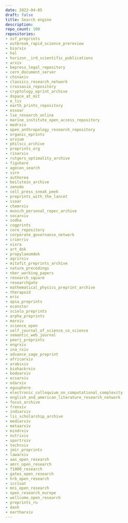 ```yaml
---
date: 2022-04-05
draft: false
title: Search engine
description:
repo_count: 100
repositories:
- osf_preprints
- outbreak_rapid_science_prereview
- biorxiv
- hal
- horizon__ird_scientific_publications
- arxiv
- bepress_legal_repository
- cern_document_server
- chinaxiv
- classics_research_network
- crossasia_repository
- cryptology_eprint_archive
- dspace_at_mit
- e_lis
- earth_prints_repository
- essoar
- lse_research_online
- marine_institute_open_access_repository
- medrxiv
- open_anthropology_research_repository
- organic_eprints
- orvium
- philsci_archive
- preprints_org
- rinarxiv
- rutgers_optimality_archive
- figshare
- agecon_search
- ssrn
- authorea
- beilstein_archive
- zenodo
- cell_press_sneak_peek
- preprints_with_the_lancet
- ssoar
- chemrxiv
- munich_personal_repec_archive
- socarxiv
- sodha
- cogprints
- core_repository
- corporate_governance_network
- crimrriv
- vixra
- art_dok
- propylaeumdok
- agrirxiv
- mitofit_preprints_archive
- nature_precedings
- nber_working_papers
- research_square
- researchgate
- mathematical_physics_preprint_archive
- therapoid
- eric
- apsa_preprints
- econstor
- scielo_preprints
- arpha_preprints
- marxiv
- science_open
- self_journal_of_science_co_science
- semantic_web_journal
- peerj_preprints
- engrxiv
- ina_rxiv
- advance_sage_preprint
- africarxiv
- arabixiv
- biohackrxiv
- bodoarxiv
- ecsarxiv
- edarxiv
- egusphere
- electronic_colloquium_on_computational_complexity
- english_and_american_literature_research_network
- focus_archive
- frenxiv
- indiarxiv
- lis_scholarship_archive
- mediarxiv
- metaarxiv
- mindrxiv
- nutrixiv
- sportrxiv
- techrxiv
- jmir_preprints
- lawarxiv
- aas_open_research
- amrc_open_research
- f1000_research
- gates_open_research
- hrb_open_research
- icrisat
- mni_open_research
- open_research_europe
- wellcome_open_research
- preprints_ru
- dash
- eartharxiv
---
```



